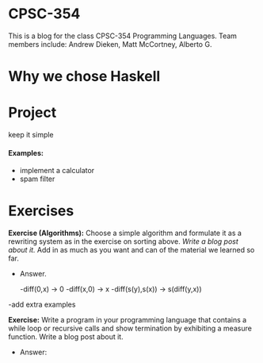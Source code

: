 # CPSC-354
This is a blog for the class CPSC-354 Programming Languages. Team members include: Andrew Dieken, Matt McCortney, Alberto G. 

# Why we chose Haskell

# Project
keep it simple
#### Examples:
- implement a calculator
- spam filter

# Exercises

**Exercise (Algorithms):** Choose a simple algorithm and formulate it as a rewriting system as in the exercise on sorting above. *Write a blog post about it.* Add in as much as you want and can of the material we learned so far.

- Answer.

  -diff(0,x) -> 0
  -diff(x,0) -> x
  -diff(s(y),s(x)) -> s(diff(y,x))



-add extra examples

**Exercise:** Write a program in your programming language that contains a while loop or recursive calls and show termination by exhibiting a measure function. Write a blog post about it.

- Answer:
